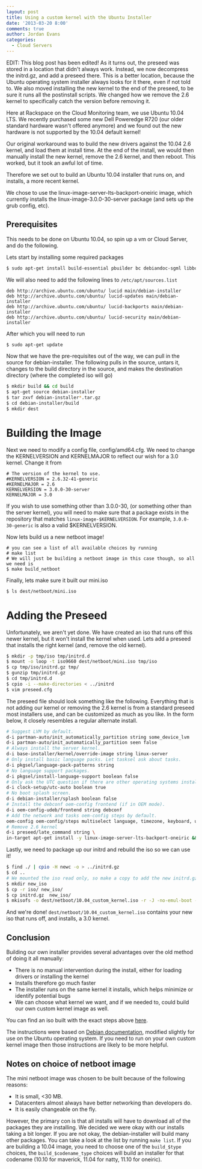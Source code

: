 ```yaml
---
layout: post
title: Using a custom kernel with the Ubuntu Installer
date: '2013-03-20 8:00'
comments: true
author: Jordan Evans
categories:
  - Cloud Servers
---
```

EDIT: This blog post has been edited! As it turns out, the preseed was stored in a location that didn't always work. Instead, we now decompress the initrd.gz, and add a preseed there. This is a better location, because the Ubuntu operating system installer always looks for it there, even if not told to. We also moved installing the new kernel to the end of the preseed, to be sure it runs all the postinstall scripts. We changed how we remove the 2.6 kernel to specifically catch the version before removing it.

Here at Rackspace on the Cloud Monitoring team, we use Ubuntu 10.04 LTS. We recently purchased some new Dell Poweredge R720 (our older standard hardware wasn't offered anymore) and we found out the new hardware is not supported by the 10.04 default kernel!

Our original workaround was to build the new drivers against the 10.04 2.6 kernel, and load them at install time. At the end of the install, we would then manually install the new kernel, remove the 2.6 kernel, and then reboot. This worked, but it took an awful lot of time.

Therefore we set out to build an Ubuntu 10.04 installer that runs on, and installs, a more recent kernel.<!-- more -->

We chose to use the linux-image-server-lts-backport-oneiric image, which currently installs the linux-image-3.0.0-30-server package (and sets up the grub config, etc).

## Prerequisites

This needs to be done on Ubuntu 10.04, so spin up a vm or Cloud Server, and do the following.

Lets start by installing some required packages

```bash
$ sudo apt-get install build-essential pbuilder bc debiandoc-sgml libbogl-dev glibc-pic libslang2-pic libnewt-pic genext2fs mklibs genisoimage dosfstools syslinux tofrodos mtools po4a bf-utf-source fakeroot crash kexec-tools makedumpfile kernel-wedge
```

We will also need to add the following lines to `/etc/apt/sources.list`

```
deb http://archive.ubuntu.com/ubuntu/ lucid main/debian-installer
deb http://archive.ubuntu.com/ubuntu/ lucid-updates main/debian-installer
deb http://archive.ubuntu.com/ubuntu/ lucid-backports main/debian-installer
deb http://archive.ubuntu.com/ubuntu/ lucid-security main/debian-installer
```

After which you will need to run

```bash
$ sudo apt-get update
```

Now that we have the pre-requisites out of the way, we can pull in the source for debian-installer. The following pulls in the source, untars it, changes to the build directory in the source, and makes the destination directory (where the completed iso will go)

```bash
$ mkdir build && cd build
$ apt-get source debian-installer
$ tar zxvf debian-installer*.tar.gz
$ cd debian-installer/build
$ mkdir dest
```

# Building the Image

Next we need to modify a config file, config/amd64.cfg. We need to change the KERNELVERSION and KERNELMAJOR to reflect our wish for a 3.0 kernel. Change it from

```
# The version of the kernel to use.
#KERNELVERSION = 2.6.32-41-generic
#KERNELMAJOR = 2.6
KERNELVERSION = 3.0.0-30-server
KERNELMAJOR = 3.0
```

If you wish to use something other than 3.0.0-30, (or something other than the server kernel), you will need to make sure that a package exists in the repository that matches `linux-image-$KERNELVERSION`. For example, `3.0.0-30-generic` is also a valid $KERNELVERSION.

Now lets build us a new netboot image!

```
# you can see a list of all available choices by running
# make list
# We will just be building a netboot image in this case though, so all we need is
$ make build_netboot
```

Finally, lets make sure it built our mini.iso

```bash
$ ls dest/netboot/mini.iso
```

# Adding the Preseed
Unfortunately, we aren't yet done. We have created an iso that runs off this newer kernel, but it won't install the kernel when used. Lets add a preseed that installs the right kernel (and, remove the old kernel).

```bash
$ mkdir -p tmp/iso tmp/initrd.d
$ mount -o loop -t iso9660 dest/netboot/mini.iso tmp/iso
$ cp tmp/iso/initrd.gz tmp/
$ gunzip tmp/initrd.gz
$ cd tmp/initrd.d
$ cpio -i --make-directories < ../initrd
$ vim preseed.cfg
```

The preseed file should look something like the following. Everything that is not adding our kernel or removing the 2.6 kernel is from a standard preseed most installers use, and can be customized as much as you like. In the form below, it closely resembles a regular alternate install.

```bash
# Suggest LVM by default.
d-i partman-auto/init_automatically_partition string some_device_lvm
d-i partman-auto/init_automatically_partition seen false
# Always install the server kernel.
d-i base-installer/kernel/override-image string linux-server
# Only install basic language packs. Let tasksel ask about tasks.
d-i pkgsel/language-pack-patterns string
# No language support packages.
d-i pkgsel/install-language-support boolean false
# Only ask the UTC question if there are other operating systems installed.
d-i clock-setup/utc-auto boolean true
# No boot splash screen.
d-i debian-installer/splash boolean false
# Install the debconf oem-config frontend (if in OEM mode).
d-i oem-config-udeb/frontend string debconf
# Add the network and tasks oem-config steps by default.
oem-config oem-config/steps multiselect language, timezone, keyboard, user, network, tasks
# Remove 2.6 kernel
d-i preseed/late_command string \
in-target apt-get install -y linux-image-server-lts-backport-oneiric && in-target apt-get remove -y $(echo `expr match "$(in-target dpkg --get-selections | grep linux-image-2.6)" '\(linux-image-2\.6\...-..-server\)'`)
```

Lastly, we need to package up our initrd and rebuild the iso so we can use it!

```bash
$ find ./ | cpio -H newc -o > ../initrd.gz
$ cd ..
# We mounted the iso read only, so make a copy to add the new initrd.gz to
$ mkdir new_iso
$ cp -r iso/ new_iso/
$ cp initrd.gz  new_iso/
$ mkisofs -o dest/netboot/10.04_custom_kernel.iso -r -J -no-emul-boot -boot-load-size 4 -boot-info-table -b isolinux.bin -c isolinux.cat tmp/new_iso/
```

And we're done! `dest/netboot/10.04_custom_kernel.iso` contains your new iso that runs off, and installs, a 3.0 kernel.

## Conclusion

Building our own installer provides several advantages over the old method of doing it all manually:

* There is no manual intervention during the install, either for loading drivers or installing the kernel
* Installs therefore go much faster
* The installer runs on the same kernel it installs, which helps minimize or identify potential bugs
* We can choose what kernel we want, and if we needed to, could build our own custom kernel image as well.

You can find an iso built with the exact steps above [here](https://86fbf08e343b5d5dc177-be6096dd7b17231f28632d8c229287b5.ssl.cf2.rackcdn.com/rax_mini_10.04.iso).

The instructions were based on [Debian documentation](http://wiki.debian.org/DebianInstaller/Modify/CustomKernel), modified slightly for use on the Ubuntu operating system. If you need to run on your own custom kernel image then those instructions are likely to be more helpful.

## Notes on choice of netboot image

The mini netboot image was chosen to be built because of the following reasons:

* It is small, <30 MB.
* Datacenters almost always have better networking than developers do.
* It is easily changeable on the fly.

However, the primary con is that all installs will have to download all of the packages they are installing. We decided we were okay with our installs taking a bit longer. If you are not okay, the debian-installer will build many other packages. You can take a look at the list by running `make list`. If you are building a 10.04 image, you need to choose one of the `build_$type` choices, the `build_$codename_type` choices will build an installer for that codename (10.10 for maverick, 11.04 for natty, 11.10 for oneiric).
